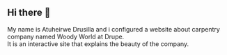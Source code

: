 ## Hi there 👋
My name is Atuheirwe Drusilla and i configured a website about carpentry company named Woody World at Drupe.  
It is an interactive site that explains the beauty of the company.
<!--
**AtuheirweDrusilla/AtuheirweDrusilla** is a ✨ _special_ ✨ repository because its `README.md` (this file) appears on your GitHub profile.

Here are some ideas to get you started:

- 🔭 I’m currently working on ...
- 🌱 I’m currently learning ...
- 👯 I’m looking to collaborate on ...
- 🤔 I’m looking for help with ...
- 💬 Ask me about ...
- 📫 How to reach me: ...
- 😄 Pronouns: ...
- ⚡ Fun fact: ...
-->
